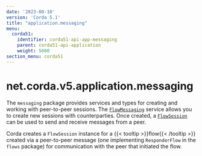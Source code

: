 ```yaml
---
date: '2023-08-10'
version: 'Corda 5.1'
title: "application.messaging"
menu:
  corda51:
    identifier: corda51-api-app-messaging
    parent: corda51-api-application
    weight: 5000
section_menu: corda51
---
```

# net.corda.v5.application.messaging
The `messaging` package provides services and types for creating and working with peer-to-peer sessions. The <a href="../../../../../../api-ref/corda/{{<version-num>}}/net/corda/v5/application/messaging/FlowMessaging.html" target="_blank">`FlowMessaging`</a> service allows you to create new sessions with counterparties. Once created, a <a href="../../../../../../api-ref/corda/{{<version-num>}}/net/corda/v5/application/messaging/FlowSession.html" target="_blank">`FlowSession`</a> can be used to send and receive messages from a peer.

Corda creates a `FlowSession` instance for a {{< tooltip >}}flow{{< /tooltip >}} created via a peer-to-peer message (one implementing `ResponderFlow` in the `flows` package) for communication with the peer that initiated the flow.
